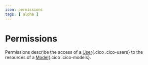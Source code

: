 ```yaml
---
icon: permissions
tags: [ alpha ]
---
```

# Permissions

Permissions describe the access of a [User](/concepts/owners/users){.cico .cico-users} to the resources of a [Model](/concepts/catalog/models){.cico .cico-models}.
